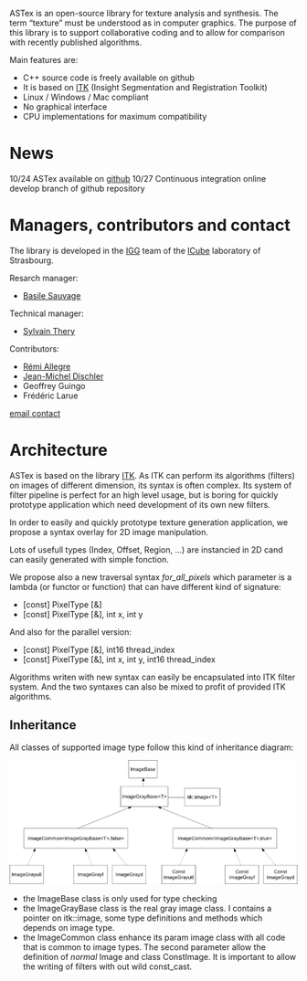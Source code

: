 ASTex is an open-source library for texture analysis and synthesis.
The term “texture” must be understood as in computer graphics.
The purpose of this library is to support collaborative coding and to allow for comparison with recently published algorithms. 

Main features are:
- C++ source code is freely available on github
- It is based on [ITK](https://itk.org/) (Insight Segmentation and Registration Toolkit)
- Linux / Windows / Mac compliant 
- No graphical interface
- CPU implementations for maximum compatibility

# News
10/24 ASTex available on [github](https://github.com/ASTex-ICube/ASTex)
10/27 Continuous integration online develop branch of github repository

# Managers, contributors and contact
The library is developed in the [IGG](http://icube-igg.unistra.fr/en/index.php/Main_Page) team of the [ICube](https://icube.unistra.fr/) laboratory of Strasbourg.

Resarch manager:
- [Basile Sauvage](http://icube-igg.unistra.fr/en/index.php/Basile_Sauvage)

Technical manager:
- [Sylvain Thery](http://icube-igg.unistra.fr/en/index.php/Utilisateur:Thery)

Contributors:
- [Rémi Allegre](http://igg.unistra.fr/People/allegre/)
- [Jean-Michel Dischler](http://dpt-info.u-strasbg.fr/~dischler/)
- Geoffrey Guingo
- Frédéric Larue

[email contact](mailto:astex@icube.unistra.fr)


# Architecture

ASTex is based on the library [ITK](https://itk.org/).
As ITK can perform its algorithms (filters) on images of different dimension,
its syntax is often complex. Its system of filter pipeline is perfect for an high
level usage, but is boring for quickly prototype application which need development of
its own new filters.

In order to easily and quickly prototype texture generation application, we propose
a syntax overlay for 2D image manipulation.

Lots of usefull types (Index, Offset, Region, ...) are instancied in 2D cand can easily 
generated with simple fonction.

We propose also a new traversal syntax _for\_all\_pixels_ which parameter is a lambda (or functor or function) that can have different kind of signature:
* \[const\] PixelType \[&\]
* \[const\] PixelType \[&\], int x, int y

And also for the parallel version:
* \[const\] PixelType \[&\], int16 thread_index
* \[const\] PixelType \[&\], int x, int y, int16 thread_index

Algorithms writen with new syntax can easily be encapsulated into ITK filter system.
And the two syntaxes can also be mixed to profit of provided ITK algorithms.

## Inheritance

All classes of supported image type follow this kind of inheritance diagram:

![Example of ASTex class hierarchy](/assets/img/class_astex.png "Example of ASTex class hierarchy")

- the ImageBase class is only used for type checking
- the ImageGrayBase class is the real gray image class. I contains a pointer on itk::image, some type definitions and methods which depends on image type.
- the ImageCommon class enhance its param image class with all code that is common to image types.
The second parameter allow the definition of *normal* Image and class ConstImage. It is important
to allow the writing of filters with out wild const_cast.


